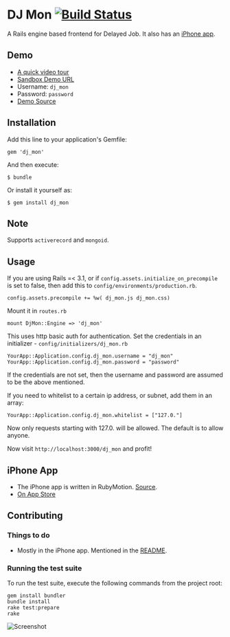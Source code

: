# DJ Mon [![Build Status](https://secure.travis-ci.org/akshayrawat/dj_mon.png?branch=master)](http://travis-ci.org/akshayrawat/dj_mon)

A Rails engine based frontend for Delayed Job. It also has an [iPhone app](http://itunes.apple.com/app/dj-mon/id552732872).

## Demo
* [A quick video tour](http://www.akshay.cc/dj_mon/)
* [Sandbox Demo URL](http://dj-mon-demo.herokuapp.com/)
* Username: `dj_mon`
* Password: `password`
* [Demo Source](https://github.com/akshayrawat/dj_mon_demo)

## Installation

Add this line to your application's Gemfile:

    gem 'dj_mon'

And then execute:

    $ bundle

Or install it yourself as:

    $ gem install dj_mon

## Note

Supports `activerecord` and `mongoid`.

## Usage

If you are using Rails =< 3.1, or if `config.assets.initialize_on_precompile` is set to false, then add this to `config/environments/production.rb`.

    config.assets.precompile += %w( dj_mon.js dj_mon.css)

Mount it in `routes.rb`

    mount DjMon::Engine => 'dj_mon'

This uses http basic auth for authentication. Set the credentials in an initializer - `config/initializers/dj_mon.rb`

    YourApp::Application.config.dj_mon.username = "dj_mon"
    YourApp::Application.config.dj_mon.password = "password"
    
If the credentials are not set, then the username and password are assumed to be the above mentioned.

If you need to whitelist to a certain ip address, or subnet, add them in an array:

    YourApp::Application.config.dj_mon.whitelist = ["127.0."]

Now only requests starting with 127.0. will be allowed. The default is to allow anyone. 

Now visit `http://localhost:3000/dj_mon` and profit!

## iPhone App
* The iPhone app is written in RubyMotion. [Source](https://github.com/akshayrawat/dj_mon_iphone).
* [On App Store](http://itunes.apple.com/app/dj-mon/id552732872)

## Contributing

### Things to do
* Mostly in the iPhone app. Mentioned in the [README](https://github.com/akshayrawat/dj_mon_iphone).

### Running the test suite

To run the test suite, execute the following commands from the project
root:

    gem install bundler
    bundle install
    rake test:prepare
    rake

![Screenshot](https://github.com/akshayrawat/dj_mon_demo/raw/master/docs/screenshot.jpg)